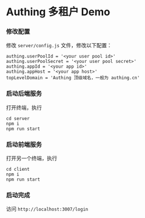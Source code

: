 # Authing 多租户 Demo

### 修改配置

修改 `server/config.js` 文件，修改以下配置：

```
authing.userPoolId = '<your user pool id>'
authing.userPoolSecret = '<your user pool secret>'
authing.appId = '<your app id>'
authing.appHost = '<your app host>'
topLevelDomain = 'Authing 顶级域名，一般为 authing.cn'
```

### 启动后端服务

打开终端，执行

```
cd server
npm i
npm run start
```

### 启动前端服务

打开另一个终端，执行

```
cd client
npm i
npm run start
```

### 启动完成

访问 `http://localhost:3007/login`
